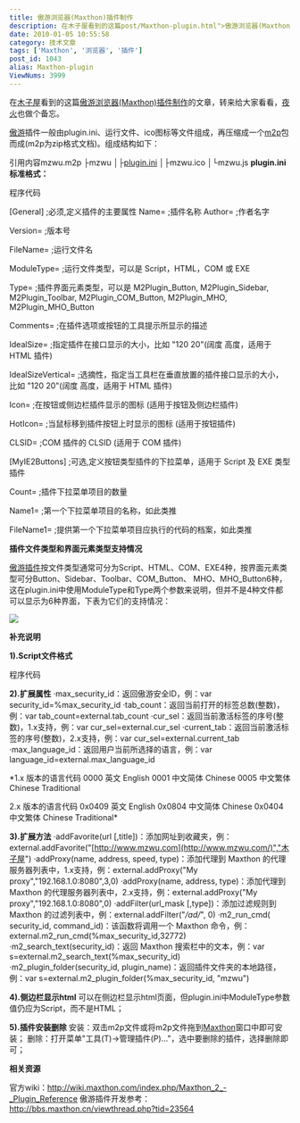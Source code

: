 ```yaml
---
title: 傲游浏览器(Maxthon)插件制作
description: 在木子屋看到的这篇post/Maxthon-plugin.html">傲游浏览器(Maxthon)插件制作的文章，转来给大家看看，夜火也做个备忘。/tags/Maxthon">傲游插件一般由plugin.ini、运行文件、ico图标等文件组成，再压缩成一个post/Maxthon-plugin.html">m2p包而成(m2p为zip格式文档)。组成结构如下：……
date: 2010-01-05 10:55:58
category: 技术文章
tags: ['Maxthon', '浏览器', '插件']
post_id: 1043
alias: Maxthon-plugin
ViewNums: 3999
---
```


在[木子屋](http://www.mzwu.com/)看到的这篇[傲游浏览器(Maxthon)插件制作](/blog/maxthon-plugin)的文章，转来给大家看看，[夜火](http://www.15897.com)也做个备忘。

[傲游](/tags/Maxthon)插件一般由plugin.ini、运行文件、ico图标等文件组成，再压缩成一个[m2p](/blog/maxthon-plugin)包而成(m2p为zip格式文档)。组成结构如下：

引用内容mzwu.m2p
├mzwu
│├[plugin.ini](/blog/maxthon-plugin)
│├mzwu.ico
│└mzwu.js **plugin.ini标准格式：**

程序代码

[General]
;必须,定义插件的主要属性 Name=
;插件名称 Author=
;作者名字

Version=
;版本号

FileName=
;运行文件名

ModuleType=
;运行文件类型，可以是 Script，HTML，COM 或 EXE

Type=
;插件界面元素类型，可以是 M2Plugin_Button, M2Plugin_Sidebar, M2Plugin_Toolbar, M2Plugin_COM_Button, M2Plugin_MHO, M2Plugin_MHO_Button

Comments=
;在插件选项或按钮的工具提示所显示的描述

IdealSize=
;指定插件在接口显示的大小，比如 "120 20"(阔度 高度，适用于 HTML 插件)

IdealSizeVertical=
;选摘性，指定当工具栏在垂直放置的插件接口显示的大小，比如 "120 20"(阔度 高度，适用于 HTML 插件)

Icon=
;在按钮或侧边栏插件显示的图标 (适用于按钮及侧边栏插件)

HotIcon=
;当鼠标移到插件按钮上时显示的图标 (适用于按钮插件)

CLSID=
;COM 插件的 CLSID (适用于 COM 插件)

[MyIE2Buttons]
;可选,定义按钮类型插件的下拉菜单，适用于 Script 及 EXE 类型插件

Count=
;插件下拉菜单项目的数量

Name1=
;第一个下拉菜单项目的名称，如此类推

FileName1=
;提供第一个下拉菜单项目应执行的代码的档案，如此类推

**插件文件类型和界面元素类型支持情况**

[傲游插件](/blog/maxthon-plugin)按文件类型通常可分为Script、HTML、COM、EXE4种，按界面元素类型可分Button、Sidebar、Toolbar、COM_Button、 MHO、MHO_Button6种，这在plugin.ini中使用ModuleType和Type两个参数来说明，但并不是4种文件都可以显示为6种界面，下表为它们的支持情况：

![](http://www.mzwu.com/pic/200912/016.gif)

**补充说明**

**1).Script文件格式**

程序代码<script language= "Javascript" >
//脚本内容
</script>

**2).扩展属性**
·max_security_id：返回傲游安全ID，例：var security_id=%max_security_id
·tab_count：返回当前打开的标签总数(整数)，例：var tab_count=external.tab_count
·cur_sel：返回当前激活标签的序号(整数)，1.x支持，例：var cur_sel=external.cur_sel
·current_tab：返回当前激活标签的序号(整数)，2.x支持，例：var cur_sel=external.current_tab
·max_language_id：返回用户当前所选择的语言，例：var language_id=external.max_language_id

*1.x 版本的语言代码
0000 英文 English
0001 中文简体 Chinese
0005 中文繁体 Chinese Traditional

2.x 版本的语言代码
0x0409 英文 English
0x0804 中文简体 Chinese
0x0404 中文繁体 Chinese Traditional*

**3).扩展方法**
·addFavorite(url [,title])：添加网址到收藏夹，例：external.addFavorite("[http://www.mzwu.com](http://www.mzwu.com/)","木子屋")
·addProxy(name, address, speed, type)：添加代理到 Maxthon 的代理服务器列表中，1.x支持，例：external.addProxy("My proxy","192.168.1.0:8080",3,0)
·addProxy(name, address, type)：添加代理到 Maxthon 的代理服务器列表中，2.x支持，例：external.addProxy("My proxy","192.168.1.0:8080",0)
·addFilter(url_mask [,type])：添加过滤规则到 Maxthon 的过滤列表中，例：external.addFilter("*/ad/*", 0)
·m2_run_cmd( security_id, command_id)：该函数将调用一个 Maxthon 命令，例：external.m2_run_cmd(%max_security_id,32772)
·m2_search_text(security_id)：返回 Maxthon 搜索栏中的文本，例：var s=external.m2_search_text(%max_security_id)
·m2_plugin_folder(security_id, plugin_name)：返回插件文件夹的本地路径，例：var s=external.m2_plugin_folder(%max_security_id, "mzwu")

**4).侧边栏显示html**
可以在侧边栏显示html页面，但plugin.ini中ModuleType参数值仍应为Script，而不是HTML；

**5).插件安装删除**
安装：双击m2p文件或将m2p文件拖到[Maxthon](/tags/Maxthon)窗口中即可安装；
删除：打开菜单"工具(T)→管理插件(P)..."，选中要删除的插件，选择删除即可；

**相关资源**

官方wiki：<http://wiki.maxthon.com/index.php/Maxthon_2_-_Plugin_Reference>
傲游插件开发参考：<http://bbs.maxthon.cn/viewthread.php?tid=23564>

